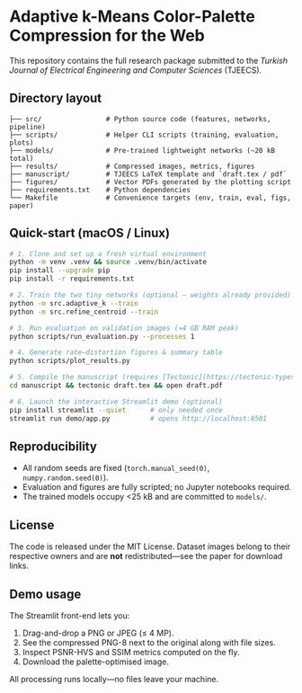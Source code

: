 # Adaptive k-Means Color-Palette Compression for the Web

This repository contains the full research package submitted to the _Turkish Journal of Electrical Engineering and Computer Sciences_ (TJEECS).

## Directory layout

```
├── src/                # Python source code (features, networks, pipeline)
├── scripts/            # Helper CLI scripts (training, evaluation, plots)
├── models/             # Pre-trained lightweight networks (~20 kB total)
├── results/            # Compressed images, metrics, figures
├── manuscript/         # TJEECS LaTeX template and `draft.tex / pdf`
├── figures/            # Vector PDFs generated by the plotting script
├── requirements.txt    # Python dependencies
└── Makefile            # Convenience targets (env, train, eval, figs, paper)
```

## Quick-start (macOS / Linux)

```bash
# 1. Clone and set up a fresh virtual environment
python -m venv .venv && source .venv/bin/activate
pip install --upgrade pip
pip install -r requirements.txt

# 2. Train the two tiny networks (optional — weights already provided)
python -m src.adaptive_k --train
python -m src.refine_centroid --train

# 3. Run evaluation on validation images (≈4 GB RAM peak)
python scripts/run_evaluation.py --processes 1

# 4. Generate rate–distortion figures & summary table
python scripts/plot_results.py

# 5. Compile the manuscript (requires [Tectonic](https://tectonic-typesetting.github.io/))
cd manuscript && tectonic draft.tex && open draft.pdf

# 6. Launch the interactive Streamlit demo (optional)
pip install streamlit --quiet      # only needed once
streamlit run demo/app.py          # opens http://localhost:8501
```

## Reproducibility

- All random seeds are fixed (`torch.manual_seed(0)`, `numpy.random.seed(0)`).
- Evaluation and figures are fully scripted; no Jupyter notebooks required.
- The trained models occupy <25 kB and are committed to `models/`.

## License

The code is released under the MIT License. Dataset images belong to their respective owners and are **not** redistributed—see the paper for download links.

## Demo usage

The Streamlit front-end lets you:

1. Drag-and-drop a PNG or JPEG (≤ 4 MP).
2. See the compressed PNG-8 next to the original along with file sizes.
3. Inspect PSNR-HVS and SSIM metrics computed on the fly.
4. Download the palette-optimised image.

All processing runs locally—no files leave your machine.
